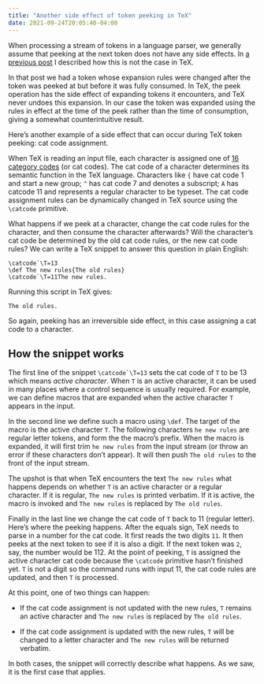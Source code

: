 ```yaml
---
title: "Another side effect of token peeking in TeX"
date: 2021-09-24T20:05:40-04:00
---
```


When processing a stream of tokens in a language parser,
    we generally assume that peeking at the next token does not have any side effects. 
In [a previous post](../tex-expansion-edge-case) I described how this is not the case in TeX. 

In that post we had a token whose expansion rules were changed 
    after the token was peeked at but before it was fully consumed. 
In TeX, the peek operation has the side effect of expanding tokens it encounters, 
    and TeX never undoes this expansion. 
In our case the token was expanded using the rules in effect at the time of the peek 
    rather than the time of consumption, giving a somewhat counterintuitive result.

Here’s another example of a side effect that can occur during TeX token peeking: cat code assignment.

When TeX is reading an input file, 
    each character is assigned one of [16 category codes](https://en.wikibooks.org/wiki/TeX/catcode)
     (or cat codes). 
The cat code of a character determines its semantic function in the TeX language. 
Characters like `{` have cat code 1 and start a new group;
    `^` has cat code 7 and denotes a subscript; 
    `A` has catcode 11 and represents a regular character to be typeset. 
The cat code assignment rules can be dynamically changed in TeX source using the `\catcode` primitive.

What happens if we peek at a character, 
    change the cat code rules for the character, 
    and then consume the character afterwards? 
Will the character’s cat code be determined by the old cat code rules,
    or the new cat code rules? 
We can write a TeX snippet to answer this question in plain English:

    \catcode`\T=13
    \def The new rules{The old rules}
    \catcode`\T=11The new rules.

Running this script in TeX gives:

    The old rules.

So again, peeking has an irreversible side effect, in this case assigning a cat code to a character.

## How the snippet works

The first line of the snippet ``\catcode`\T=13`` sets the
    cat code of `T` to be 13 which means _active character_.
When `T` is an active character, 
    it can be used in many places where a control sequence is usually required.
For example, we can define macros that are expanded when the active character `T` appears in the input.

In the second line we define such a macro using `\def`. 
The target of the macro is the active character `T`.
The following characters `he new rules` are regular letter tokens, 
    and form the the macro’s prefix. 
When the macro is expanded, 
    it will first trim `he new rules` from the input stream 
    (or throw an error if these characters don’t appear).
It will then push `The old rules` to the front of the input stream.

The upshot is that when TeX encounters the text `The new rules`
     what happens depends on whether `T` is an active character or a regular character.
If it is regular, `The new rules` is printed verbatim. 
If it is active, the macro is invoked and `The new rules` is replaced by `The old rules`.

Finally in the last line we change the cat code of `T` back to 11 (regular letter).
Here’s where the peeking happens.
After the equals sign, TeX needs to parse in a number for the cat code.
It first reads the two digits `11`.
It then peeks at the next token to see if it is also a digit.
If the next token was `2`, say, the number would be 112.
At the point of peeking, `T` is assigned the active character
    cat code because the `\catcode` primitive hasn’t finished yet.
`T` is not a digit so the command runs with input 11, 
    the cat code rules are updated, and then `T` is processed.

At this point, one of two things can happen:

- If the cat code assignment is not updated with the new rules,
    `T` remains an active character and `The new rules` is replaced by `The old rules`.

- If the cat code assignment is updated with the new rules, 
    `T` will be changed to a letter character and `The new rules` will be returned verbatim.

In both cases, the snippet will correctly describe what happens.
As we saw, it is the first case that applies.
